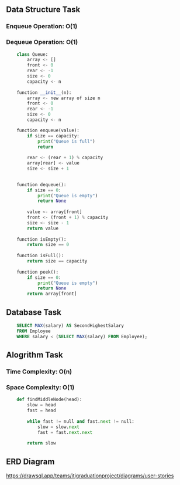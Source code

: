 ## Data Structure Task
### Enqueue Operation: O(1)
### Dequeue Operation: O(1)
```python
    class Queue:
        array <- []
        front <- 0
        rear <- -1
        size <- 0
        capacity <- n
    
    function __init__(n):
        array <- new array of size n
        front <- 0
        rear <- -1
        size <- 0
        capacity <- n

    function enqueue(value):
        if size == capacity:
            print("Queue is full")
            return
        
        rear <- (rear + 1) % capacity
        array[rear] <- value
        size <- size + 1
    

    function dequeue():
        if size == 0:
            print("Queue is empty")
            return None
        
        value <- array[front]
        front <- (front + 1) % capacity
        size <- size - 1
        return value
    
    function isEmpty():
        return size == 0
    
    function isFull():
        return size == capacity
    
    function peek():
        if size == 0:
            print("Queue is empty")
            return None
        return array[front]
```

## Database Task
```sql
    SELECT MAX(salary) AS SecondHighestSalary
    FROM Employee
    WHERE salary < (SELECT MAX(salary) FROM Employee);
```

## Alogrithm Task
### Time Complexity: O(n)
### Space Complexity: O(1)
```python
    def findMiddleNode(head):
        slow = head
        fast = head
        
        while fast != null and fast.next != null:
            slow = slow.next
            fast = fast.next.next
        
        return slow
```

## ERD Diagram
https://drawsql.app/teams/itigraduationproject/diagrams/user-stories